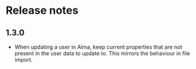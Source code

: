 # Release notes

## 1.3.0

* When updating a user in Alma, keep current properties that are
  not present in the user data to update to. This mirrors the
  behaviour in file import.
